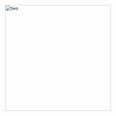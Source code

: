 <img width="344" alt="two" src="https://user-images.githubusercontent.com/49156359/149573528-f29cb486-502b-4a48-ae37-5820f56e9dac.png">
